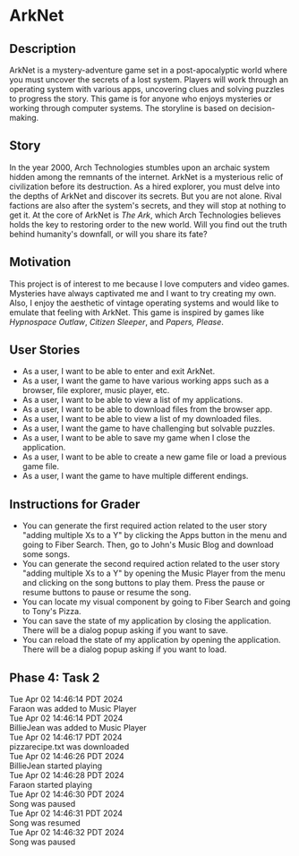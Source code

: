 # ArkNet

## Description

ArkNet is a mystery-adventure game set in a post-apocalyptic world where you must uncover the secrets of a lost system.
Players will work through an operating system with various apps, uncovering clues and solving puzzles to progress the story.
This game is for anyone who enjoys mysteries or working through computer systems. The storyline is based on decision-making.

## Story

In the year 2000, Arch Technologies stumbles upon an archaic system hidden among the remnants of the internet. 
ArkNet is a mysterious relic of civilization before its destruction.
As a hired explorer, you must delve into the depths of ArkNet and discover its secrets. 
But you are not alone. Rival factions are also after the system's secrets, and they will stop at nothing to get it. 
At the core of ArkNet is _The Ark_, which Arch Technologies believes holds the key to restoring order to the new world. 
Will you find out the truth behind humanity's downfall, or will you share its fate?

## Motivation

This project is of interest to me because I love computers and video games.
Mysteries have always captivated me and I want to try creating my own. 
Also, I enjoy the aesthetic of vintage operating systems and would like to emulate that feeling with ArkNet.
This game is inspired by games like _Hypnospace Outlaw_, _Citizen Sleeper_, and _Papers, Please_.

## User Stories

- As a user, I want to be able to enter and exit ArkNet.
- As a user, I want the game to have various working apps such as a browser, file explorer, music player, etc.
- As a user, I want to be able to view a list of my applications.
- As a user, I want to be able to download files from the browser app.
- As a user, I want to be able to view a list of my downloaded files.
- As a user, I want the game to have challenging but solvable puzzles.
- As a user, I want to be able to save my game when I close the application. 
- As a user, I want to be able to create a new game file or load a previous game file.
- As a user, I want the game to have multiple different endings.

## Instructions for Grader
- You can generate the first required action related to the user story "adding multiple Xs to a Y" by clicking the Apps button
    in the menu and going to Fiber Search. Then, go to John's Music Blog and download some songs. 
- You can generate the second required action related to the user story "adding multiple Xs to a Y" by opening the Music Player
    from the menu and clicking on the song buttons to play them. Press the pause or resume buttons to pause or resume the song.
- You can locate my visual component by going to Fiber Search and going to Tony's Pizza.
- You can save the state of my application by closing the application. There will be a dialog popup asking if you want to save.
- You can reload the state of my application by opening the application. There will be a dialog popup asking if you want to load.

## Phase 4: Task 2
Tue Apr 02 14:46:14 PDT 2024  
Faraon was added to Music Player  
Tue Apr 02 14:46:14 PDT 2024  
BillieJean was added to Music Player  
Tue Apr 02 14:46:17 PDT 2024  
pizzarecipe.txt was downloaded  
Tue Apr 02 14:46:26 PDT 2024  
BillieJean started playing  
Tue Apr 02 14:46:28 PDT 2024  
Faraon started playing  
Tue Apr 02 14:46:30 PDT 2024  
Song was paused  
Tue Apr 02 14:46:31 PDT 2024  
Song was resumed  
Tue Apr 02 14:46:32 PDT 2024  
Song was paused  